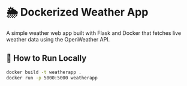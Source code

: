 # 🌦️ Dockerized Weather App

A simple weather web app built with Flask and Docker that fetches live weather data using the OpenWeather API.

## 🚀 How to Run Locally

```bash
docker build -t weatherapp .
docker run -p 5000:5000 weatherapp
